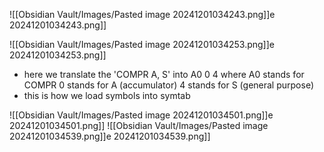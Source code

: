 ![[Obsidian Vault/Images/Pasted image 20241201034243.png]]e 20241201034243.png]]

![[Obsidian Vault/Images/Pasted image 20241201034253.png]]e 20241201034253.png]]

- here we translate the 'COMPR A, S' into 
	  A0 0 4 
		  where A0 stands for COMPR
		  0 stands for A (accumulator)
		  4 stands for S (general purpose)
- this is how we load symbols into symtab

![[Obsidian Vault/Images/Pasted image 20241201034501.png]]e 20241201034501.png]]
![[Obsidian Vault/Images/Pasted image 20241201034539.png]]e 20241201034539.png]]
